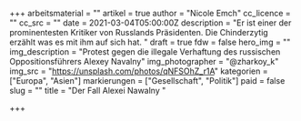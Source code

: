 +++
arbeitsmaterial = ""
artikel = true
author = "Nicole Emch"
cc_licence = ""
cc_src = ""
date = 2021-03-04T05:00:00Z
description = "Er ist einer der prominentesten Kritiker von Russlands Präsidenten. Die Chinderzytig erzählt was es mit ihm auf sich hat.   "
draft = true
fdw = false
hero_img = ""
img_description = "Protest gegen die illegale Verhaftung des russischen Oppositionsführers Alexey Navalny"
img_photographer = "@zharkoy_k"
img_src = "https://unsplash.com/photos/qNFSOhZ_r1A"
kategorien = ["Europa", "Asien"]
markierungen = ["Gesellschaft", "Politik"]
paid = false
slug = ""
title = "Der Fall Alexei Nawalny "

+++
